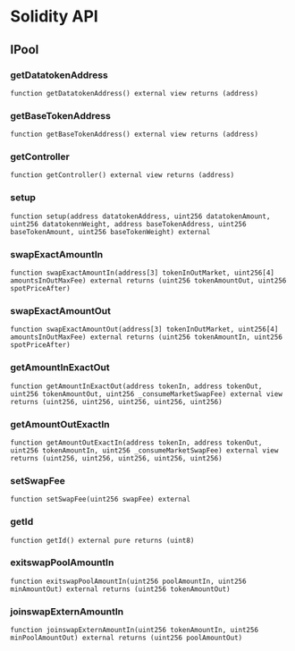 # Solidity API

## IPool

### getDatatokenAddress

```solidity
function getDatatokenAddress() external view returns (address)
```

### getBaseTokenAddress

```solidity
function getBaseTokenAddress() external view returns (address)
```

### getController

```solidity
function getController() external view returns (address)
```

### setup

```solidity
function setup(address datatokenAddress, uint256 datatokenAmount, uint256 datatokennWeight, address baseTokenAddress, uint256 baseTokenAmount, uint256 baseTokenWeight) external
```

### swapExactAmountIn

```solidity
function swapExactAmountIn(address[3] tokenInOutMarket, uint256[4] amountsInOutMaxFee) external returns (uint256 tokenAmountOut, uint256 spotPriceAfter)
```

### swapExactAmountOut

```solidity
function swapExactAmountOut(address[3] tokenInOutMarket, uint256[4] amountsInOutMaxFee) external returns (uint256 tokenAmountIn, uint256 spotPriceAfter)
```

### getAmountInExactOut

```solidity
function getAmountInExactOut(address tokenIn, address tokenOut, uint256 tokenAmountOut, uint256 _consumeMarketSwapFee) external view returns (uint256, uint256, uint256, uint256, uint256)
```

### getAmountOutExactIn

```solidity
function getAmountOutExactIn(address tokenIn, address tokenOut, uint256 tokenAmountIn, uint256 _consumeMarketSwapFee) external view returns (uint256, uint256, uint256, uint256, uint256)
```

### setSwapFee

```solidity
function setSwapFee(uint256 swapFee) external
```

### getId

```solidity
function getId() external pure returns (uint8)
```

### exitswapPoolAmountIn

```solidity
function exitswapPoolAmountIn(uint256 poolAmountIn, uint256 minAmountOut) external returns (uint256 tokenAmountOut)
```

### joinswapExternAmountIn

```solidity
function joinswapExternAmountIn(uint256 tokenAmountIn, uint256 minPoolAmountOut) external returns (uint256 poolAmountOut)
```

